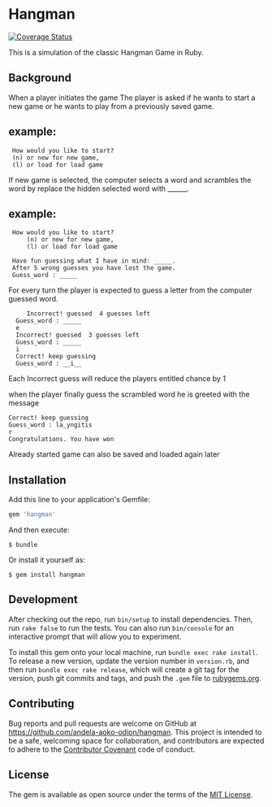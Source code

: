 # Hangman

[![Coverage Status](https://coveralls.io/repos/andela-aoko-odion/hangman/badge.svg?branch=master&service=github)](https://coveralls.io/github/andela-aoko-odion/hangman?branch=master)

This is a simulation of the classic Hangman Game in Ruby.

## Background

When a player initiates the game
The player is asked if he wants to start
a new game or he wants to play from a
previously saved game.


## example:
	 How would you like to start?
	 (n) or new for new game,
	 (l) or load for load game


If new game is selected, the computer selects a word
and scrambles the word by replace the hidden selected word with ______.

## example:
	 How would you like to start?
         (n) or new for new game,
         (l) or load for load game

	 Have fun guessing what I have in mind: _____.
	 After 5 wrong guesses you have lost the game.
 	 Guess_word : _____

For every turn the player is expected to guess a letter
from the computer guessed word.

     	 Incorrect! guessed  4 guesses left
	  Guess_word : _____
	  e
	  Incorrect! guessed  3 guesses left
 	  Guess_word : _____
	  i
	  Correct! keep guessing
 	  Guess_word : __i__

Each Incorrect guess will reduce the players entitled chance by 1

when the player finally guess the scrambled word he is
greeted with the message

	Correct! keep guessing
	Guess_word : la_yngitis
	r
	Congratulations. You have won

Already started game can also be saved and loaded again later

## Installation

Add this line to your application's Gemfile:

```ruby
gem 'hangman'
```

And then execute:

    $ bundle

Or install it yourself as:

    $ gem install hangman

## Development

After checking out the repo, run `bin/setup` to install dependencies. Then, run `rake false` to run the tests. You can also run `bin/console` for an interactive prompt that will allow you to experiment.

To install this gem onto your local machine, run `bundle exec rake install`. To release a new version, update the version number in `version.rb`, and then run `bundle exec rake release`, which will create a git tag for the version, push git commits and tags, and push the `.gem` file to [rubygems.org](https://rubygems.org).

## Contributing

Bug reports and pull requests are welcome on GitHub at https://github.com/andela-aoko-odion/hangman. This project is intended to be a safe, welcoming space for collaboration, and contributors are expected to adhere to the [Contributor Covenant](contributor-covenant.org) code of conduct.


## License

The gem is available as open source under the terms of the [MIT License](http://opensource.org/licenses/MIT).
